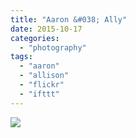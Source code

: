 ```yaml
---
title: "Aaron &#038; Ally"
date: 2015-10-17
categories: 
  - "photography"
tags: 
  - "aaron"
  - "allison"
  - "flickr"
  - "ifttt"
---
```


![](https://farm1.staticflickr.com/778/22257592625_aac455b478_b.jpg)
